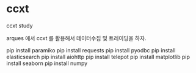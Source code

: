 # ccxt
ccxt study

arques 에서 ccxt 를 활용해서 데이터수집 및 트레이딩을 하자.


pip install paramiko
pip install requests
pip install pyodbc
pip install elasticsearch
pip install aiohttp
pip install telepot
pip install matplotlib
pip install seaborn
pip install numpy

